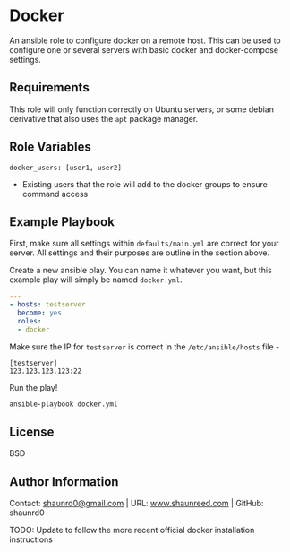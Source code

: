 Docker
=========

An ansible role to configure docker on a remote host. This can be used to 
configure one or several servers with basic docker and docker-compose settings.

Requirements
------------

This role will only function correctly on Ubuntu servers, or some debian 
derivative that also uses the `apt` package manager.

Role Variables
--------------

`docker_users: [user1, user2]`
 * Existing users that the role will add to the docker groups to ensure 
   command access

Example Playbook
----------------

First, make sure all settings within `defaults/main.yml` are correct for your
server. All settings and their purposes are outline in the section above.

Create a new ansible play. You can name it whatever you want, but this
example play will simply be named `docker.yml`.

```yml
---
- hosts: testserver
  become: yes
  roles:
  - docker
```

Make sure the IP for `testserver` is correct in the `/etc/ansible/hosts` file -
```
[testserver]
123.123.123.123:22
```

Run the play!

```bash
ansible-playbook docker.yml
```

License
-------

BSD

Author Information
------------------

Contact: shaunrd0@gmail.com  | URL: www.shaunreed.com | GitHub: shaunrd0

TODO: Update to follow the more recent official docker installation instructions
